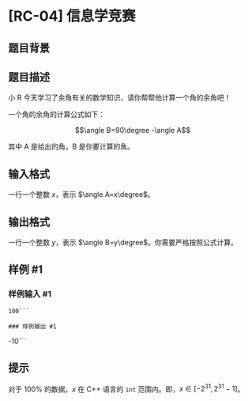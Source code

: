# [RC-04] 信息学竞赛

## 题目背景



## 题目描述

小 R 今天学习了余角有关的数学知识，请你帮帮他计算一个角的余角吧！

一个角的余角的计算公式如下：

$$\angle B=90\degree -\angle A$$

其中 A 是给出的角，B 是你要计算的角。

## 输入格式

一行一个整数 $x$，表示 $\angle A=x\degree$。

## 输出格式

一行一个整数 $y$，表示 $\angle B=y\degree$。你需要严格按照公式计算。

## 样例 #1

### 样例输入 #1
```
100```

### 样例输出 #1

```
-10```

## 提示

对于 $100\%$ 的数据，$x$ 在 C++ 语言的 `int` 范围内。即，$x\in[-2^{31},2^{31}-1]$。
